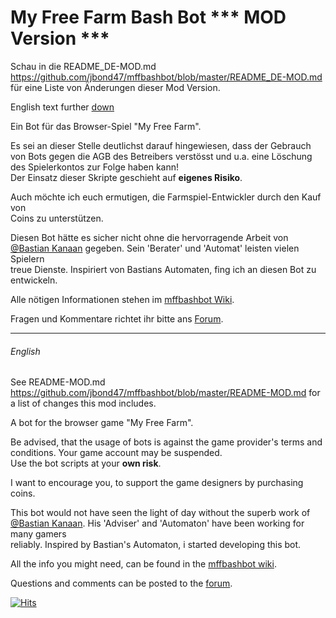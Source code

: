 My Free Farm Bash Bot *** MOD Version ***
=========================================

Schau in die README_DE-MOD.md https://github.com/jbond47/mffbashbot/blob/master/README_DE-MOD.md für eine Liste von Änderungen dieser Mod Version.

English text further [down](#english)

Ein Bot für das Browser-Spiel "My Free Farm".

Es sei an dieser Stelle deutlichst darauf hingewiesen, dass der Gebrauch<br>
von Bots gegen die AGB des Betreibers verstösst und u.a. eine Löschung<br>
des Spielerkontos zur Folge haben kann!<br>
Der Einsatz dieser Skripte geschieht auf **eigenes Risiko**.

Auch möchte ich euch ermutigen, die Farmspiel-Entwickler durch den Kauf von<br>
Coins zu unterstützen.

Diesen Bot hätte es sicher nicht ohne die hervorragende Arbeit von<br>
[@Bastian Kanaan](https://github.com/BastianKanaan) gegeben. Sein 'Berater' und 'Automat' leisten vielen Spielern<br>
treue Dienste. Inspiriert von Bastians Automaten, fing ich an diesen Bot zu entwickeln.

Alle nötigen Informationen stehen im [mffbashbot Wiki](https://github.com/HackerHarry/mffbashbot/wiki).

Fragen und Kommentare richtet ihr bitte ans [Forum](http://myfreefarm-berater.forumprofi.de/f15-Bash-Bot.html).

---
###### English

See README-MOD.md https://github.com/jbond47/mffbashbot/blob/master/README-MOD.md for a list of changes this mod includes.

A bot for the browser game "My Free Farm".

Be advised, that the usage of bots is against the game provider's terms and<br>
conditions. Your game account may be suspended.<br>
Use the bot scripts at your **own risk**.

I want to encourage you, to support the game designers by purchasing coins.

This bot would not have seen the light of day without the superb work of<br>
[@Bastian Kanaan](https://github.com/BastianKanaan). His 'Adviser' and 'Automaton' have been working for many gamers<br>
reliably. Inspired by Bastian's Automaton, i started developing this bot.

All the info you might need, can be found in the [mffbashbot wiki](https://github.com/HackerHarry/mffbashbot/wiki).

Questions and comments can be posted to the [forum](http://myfreefarm-berater.forumprofi.de/f15-Bash-Bot.html).

[![Hits](https://hits.seeyoufarm.com/api/count/incr/badge.svg?url=https%3A%2F%2Fgithub.com%2FHackerHarry%2Fmffbashbot&count_bg=%2362AE28&title_bg=%23555555&icon=probot.svg&icon_color=%23E7E7E7&title=Hits+today+%2F+total&edge_flat=false)](https://hits.seeyoufarm.com)
